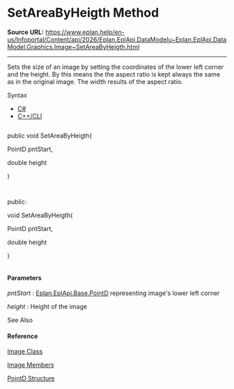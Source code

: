 # SetAreaByHeigth Method

**Source URL:** https://www.eplan.help/en-us/Infoportal/Content/api/2026/Eplan.EplApi.DataModelu~Eplan.EplApi.DataModel.Graphics.Image~SetAreaByHeigth.html

---

Sets the size of an image by setting the coordinates of the lower left corner and the height. By this means the the aspect ratio is kept always the same as in the original image. The width results of the aspect ratio.

Syntax

- [C#](#i-syntax-CS)
- [C++/CLI](#i-syntax-CPP2005)

```
```
public void SetAreaByHeigth( 
   PointD pntStart,
   double height
)
```
```

```
```
public:
void SetAreaByHeigth( 
   PointD pntStart,
   double height
)
```
```

#### Parameters

*pntStart*
:   [Eplan.EplApi.Base.PointD](Eplan.EplApi.Baseu~Eplan.EplApi.Base.PointD.html) representing image's lower left corner

*height*
:   Height of the image



See Also

#### Reference

[Image Class](Eplan.EplApi.DataModelu~Eplan.EplApi.DataModel.Graphics.Image.html)
  
[Image Members](Eplan.EplApi.DataModelu~Eplan.EplApi.DataModel.Graphics.Image_members.html)
  
[PointD Structure](Eplan.EplApi.Baseu~Eplan.EplApi.Base.PointD.html)